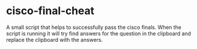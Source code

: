 # cisco-final-cheat
A small script that helps to successfully pass the cisco finals.
When the script is running it will try find answers for the question in the clipboard and replace the clipboard with the answers.
